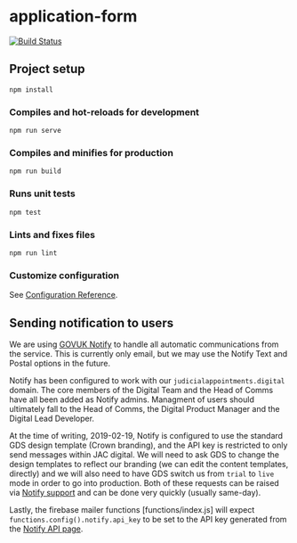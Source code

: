 # application-form

[![Build Status](https://travis-ci.org/JudicialAppointmentsCommission/application-form.svg?branch=master)](https://travis-ci.org/JudicialAppointmentsCommission/application-form)

## Project setup
```
npm install
```

### Compiles and hot-reloads for development
```
npm run serve
```

### Compiles and minifies for production
```
npm run build
```

### Runs unit tests
```
npm test
```

### Lints and fixes files
```
npm run lint
```

### Customize configuration
See [Configuration Reference](https://cli.vuejs.org/config/).

## Sending notification to users

We are using [GOVUK Notify](https://www.notifications.service.gov.uk) to
handle all automatic communications from the service.  This is currently
only email, but we may use the Notify Text and Postal options in the
future.

Notify has been configured to work with our `judicialappointments.digital` domain.
The core members of the Digital Team and the Head of Comms have
all been added as Notify admins.  Managment of users should ultimately
fall to the Head of Comms, the Digital Product Manager and the Digital
Lead Developer.

At the time of writing, 2019-02-19, Notify is configured to use the
standard GDS design template (Crown branding), and the API key is
restricted to only send messages within JAC digital.  We will need to
ask GDS to change the design templates to reflect our branding (we can
edit the content templates, directly) and we will also need to have GDS
switch us from `trial` to `live` mode in order to go into production.
Both of these requests can be raised via [Notify
support](https://www.notifications.service.gov.uk/support) and can be done
very quickly (usually same-day).

Lastly, the firebase mailer functions [functions/index.js] will expect
`functions.config().notify.api_key` to be set to the API key generated
from the
[Notify API page](https://www.notifications.service.gov.uk/services/0abe6c8e-0b87-4cde-9493-5da4921ccc53/api/keys).



